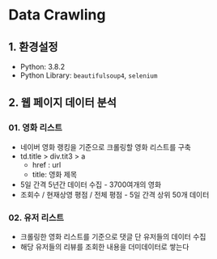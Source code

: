 # Data Crawling

## 1. 환경설정

- Python: 3.8.2
- Python Library: `beautifulsoup4`, `selenium`



## 2. 웹 페이지 데이터 분석

### 01. 영화 리스트

- 네이버 영화 랭킹을 기준으로 크롤링할 영화 리스트를 구축
- td.title > div.tit3 > a
  - href : url
  - title: 영화 제목
- 5일 간격 5년간 데이터 수집 - 3700여개의 영화
- 조회수 / 현재상영 평점 / 전체 평점 - 5일 간격 상위 50개 데이터

### 02. 유저 리스트

- 크롤링한 영화 리스트를 기준으로 댓글 단 유저들의 데이터 수집
- 해당 유저들의 리뷰를 조회한 내용을 더미데이터로 쌓는다